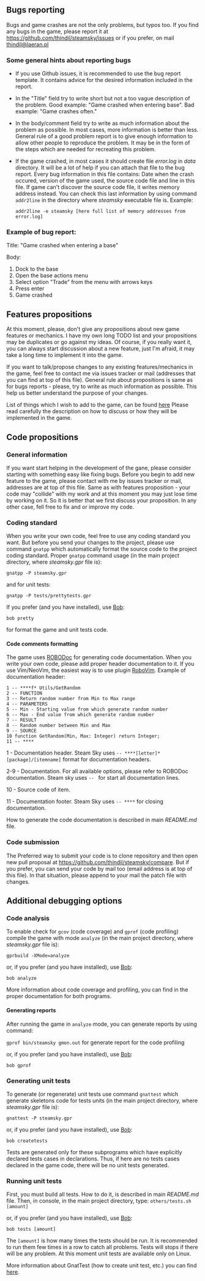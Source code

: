 ## Bugs reporting

Bugs and game crashes are not the only problems, but typos too. If you find any bugs
in the game, please report it at <https://github.com/thindil/steamsky/issues>
or if you prefer, on mail <thindil@laeran.pl>

### Some general hints about reporting bugs

* If you use Github issues, it is recommended to use the bug report template.
  It contains advice for the desired information included in the report.
* In the "Title" field try to write short but not a too vague description
  of the problem. Good example: "Game crashed when entering base". Bad example:
  "Game crashes often."
* In the body/comment field try to write as much information about the problem
  as possible. In most cases, more information is better than less. General
  rule of a good problem report is to give enough information to allow other people
  to reproduce the problem. It may be in the form of the steps which are
  needed for recreating this problem.
* If the game crashed, in most cases it should create file *error.log* in
  *data* directory. It will be a lot of help if you can attach that file to the
  bug report. Every bug information in this file contains: Date when the crash
  occured, version of the game used, the source code file and line in this file.
  If game can't discover the source code file, it writes memory address instead.
  You can check this last information by using command `addr2line` in the
  directory where *steamsky* executable file is. Example:

  `addr2line -e steamsky [here full list of memory addresses from error.log]`

### Example of bug report:

Title: "Game crashed when entering a base"

Body:

1. Dock to the base
2. Open the base actions menu
3. Select option "Trade" from the menu with arrows keys
4. Press enter
5. Game crashed

## Features propositions

At this moment, please, don't give any propositions about new game features or
mechanics. I have my own long TODO list and your propositions may be duplicates or
go against my ideas. Of course, if you really want it, you can always start
discussion about a new feature, just I'm afraid, it may take a long time to
implement it into the game.

If you want to talk/propose changes to any existing features/mechanics in the game,
feel free to contact me via issues tracker or mail (addresses that
you can find at top of this file). General rule about propositions is
same as for bugs reports - please, try to write as much information as
possible. This help us better understand the purpose of your changes.

List of things which I wish to add to the game, can be found [here](https://github.com/thindil/steamsky/projects/1)
Please read carefully the description on how to discuss or how they will be
implemented in the game.

## Code propositions

### General information

If you want start helping in the development of the gane, please consider starting with
something easy like fixing bugs. Before you begin to add new feature to
the game, please contact with me by issues tracker or mail, addresses are
at top of this file. Same as with features proposition - your code may
"collide" with my work and at this moment you may just lose time by working on
it. So it is better that we first discuss your proposition. In any other case,
fell free to fix and or improve my code.

### Coding standard

When you write your own code, feel free to use any coding standard you want.
But before you send your changes to the project, please use command `gnatpp`
which automatically format the source code to the project coding standard.
Proper `gnatpp` command usage (in the main project directory, where
*steamsky.gpr* file is):

`gnatpp -P steamsky.gpr`

and for unit tests:

`gnatpp -P tests/prettytests.gpr`

If you prefer (and you have installed), use [Bob](https://github.com/thindil/bob):

`bob pretty`

for format the game and unit tests code.

#### Code comments formatting

The game uses [ROBODoc](https://rfsber.home.xs4all.nl/Robo/) for generating
code documentation. When you write your own code, please add proper header
documentation to it. If you use Vim/NeoVim, the easiest way is to use plugin
[RoboVim](https://github.com/thindil/robovim). Example of documentation
header:

    1 -- ****f* Utils/GetRandom
    2 -- FUNCTION
    3 -- Return random number from Min to Max range
    4 -- PARAMETERS
    5 -- Min - Starting value from which generate random number
    6 -- Max - End value from which generate random number
    7 -- RESULT
    8 -- Random number between Min and Max
    9 -- SOURCE
    10 function GetRandom(Min, Max: Integer) return Integer;
    11 -- ****

1 - Documentation header. Steam Sky uses `-- ****[letter]* [package]/[itemname]`
format for documentation headers.

2-9 - Documentation. For all available options, please refer to ROBODoc
documentation. Steam sky uses `-- ` for start all documentation lines.

10 - Source code of item.

11 - Documentation footer. Steam Sky uses `-- ****` for closing documentation.

How to generate the code documentation is described in main *README.md* file.

### Code submission

The Preferred way to submit your code is to clone repository and then open new pull
proposal at <https://github.com/thindil/steamsky/compare>. But if you prefer,
you can send your code by mail too (email address is at top of this file). In
that situation, please append to your mail the patch file with changes.

## Additional debugging options

### Code analysis

To enable check for `gcov` (code coverage) and `gprof` (code profiling) compile
the game with mode `analyze` (in the main project directory, where
*steamsky.gpr* file is):

`gprbuild -XMode=analyze`

or, if you prefer (and you have installed), use [Bob](https://github.com/thindil/bob):

`bob analyze`

More information about code coverage and profiling, you can find in the proper
documentation for both programs.

#### Generating reports

After running the game in `analyze` mode, you can generate reports by using
command:

`gprof bin/steamsky gmon.out` for generate report for the code profiling

or, if you prefer (and you have installed), use [Bob](https://github.com/thindil/bob):

`bob gprof`

### Generating unit tests

To generate (or regenerate) unit tests use command `gnattest` which generate
skeletons code for tests units (in the main project directory, where
*steamsky.gpr* file is):

`gnattest -P steamsky.gpr`

or, if you prefer (and you have installed), use [Bob](https://github.com/thindil/bob):

`bob createtests`

Tests are generated only for these subprograms which have explicitly declared
tests cases in declarations. Thus, if here are no tests cases declared in the
game code, there will be no unit tests generated.

### Running unit tests

First, you must build all tests. How to do it, is described in main
*README.md* file. Then, in console, in the main project directory, type:
`others/tests.sh [amount]`

or, if you prefer (and you have installed), use [Bob](https://github.com/thindil/bob):

`bob tests [amount]`

The `[amount]` is how many times the tests should be run. It is recommended
to run them few times in a row to catch all problems. Tests will stops if there
will be any problem. At this moment unit tests are available only on Linux.

More information about GnatTest (how to create unit test, etc.) you can find
[here](http://docs.adacore.com/live/wave/gnat_ugn/html/gnat_ugn/gnat_ugn/gnat_utility_programs.html#the-unit-test-generator-gnattest).
